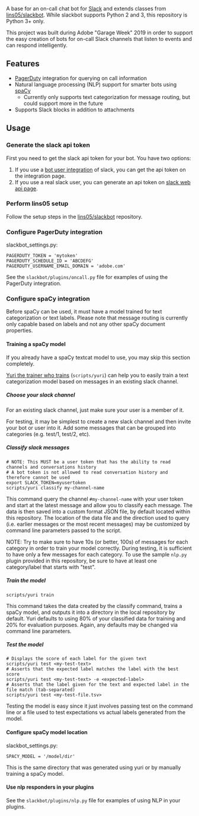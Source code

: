 A base for an on-call chat bot for [Slack](https://slack.com) and extends classes from
[lins05/slackbot](https://github.com/lins05/slackbot). While slackbot supports Python 2 and 3,
this repository is Python 3+ only.

This project was built during Adobe "Garage Week" 2019 in order to support the easy creation of
bots for on-call Slack channels that listen to events and can respond intelligently.

## Features

* [PagerDuty](https://www.pagerduty.com/) integration for querying on call information
* Natural language processing (NLP) support for smarter bots using [spaCy](https://spacy.io)
  * Currently only supports text categorization for message routing, but could support more in the future
* Supports Slack blocks in addition to attachments

## Usage

### Generate the slack api token

First you need to get the slack api token for your bot. You have two options:

1. If you use a [bot user integration](https://api.slack.com/bot-users) of slack, you can get the api token on the integration page.
2. If you use a real slack user, you can generate an api token on [slack web api page](https://api.slack.com/web).

### Perform lins05 setup

Follow the setup steps in the [lins05/slackbot](https://github.com/lins05/slackbot) repository.

### Configure PagerDuty integration

slackbot_settings.py:

```
PAGERDUTY_TOKEN = 'mytoken'
PAGERDUTY_SCHEDULE_ID = 'ABCDEFG'
PAGERDUTY_USERNAME_EMAIL_DOMAIN = 'adobe.com'
```

See the `slackbot/plugins/oncall.py` file for examples of using the PagerDuty integration.

### Configure spaCy integration

Before spaCy can be used, it must have a model trained for text categorization or text labels.
Please note that message routing is currently only capable based on labels and not any other
spaCy document properties.

#### Training a spaCy model

If you already have a spaCy textcat model to use, you may skip this section completely.

[Yuri the trainer who trains](https://youtu.be/1daKtciMLiE?t=38)
(`scripts/yuri`) can help you to easily train a text categorization model based on messages
in an existing slack channel.

##### Choose your slack channel

For an existing slack channel, just make sure your user is a member of it.

For testing, it may be simplest to create a new slack channel and then invite your bot or user
into it. Add some messages that can be grouped into categories (e.g. test/1, test/2, etc).

##### Classify slack messages

```
# NOTE: This MUST be a user token that has the ability to read channels and conversations history
# A bot token is not allowed to read conversation history and therefore cannot be used
export SLACK_TOKEN=myusertoken
scripts/yuri classify my-channel-name
```

This command query the channel `#my-channel-name` with your user token and start at the latest message
and allow you to classify each message. The data is then saved into a custom format JSON file, by
default located within this repository. The location of the data file and the direction used
to query (i.e. earlier messages or the most recent messages) may be customized by command line
parameters passed to the script.

NOTE: Try to make sure to have 10s (or better, 100s) of messages for each category in order to 
train your model correctly. During testing, it is sufficient to have only a few messages for 
each category. To use the sample `nlp.py` plugin provided in this repository, be sure to have at 
least one category/label that starts with "test".

##### Train the model

```
scripts/yuri train
```

This command takes the data created by the classify command, trains a spaCy model, and outputs it
into a directory in the local repository by default. Yuri defaults to using 80% of your classified
data for training and 20% for evaluation purposes. Again, any defaults may be changed via command
line parameters.

##### Test the model

```
# Displays the score of each label for the given text
scripts/yuri test <my-test-text>
# Asserts that the expected label matches the label with the best score
scripts/yuri test <my-test-text> -e <expected-label>
# Asserts that the label given for the text and expected label in the file match (tab-separated)
scripts/yuri test <my-test-file.tsv>
```

Testing the model is easy since it just involves passing test on the command line or a file
used to test expectations vs actual labels generated from the model.

#### Configure spaCy model location

slackbot_settings.py:

```
SPACY_MODEL = '/model/dir'
```

This is the same directory that was generated using yuri or by manually training a spaCy model.

#### Use nlp responders in your plugins

See the `slackbot/plugins/nlp.py` file for examples of using NLP in your plugins.